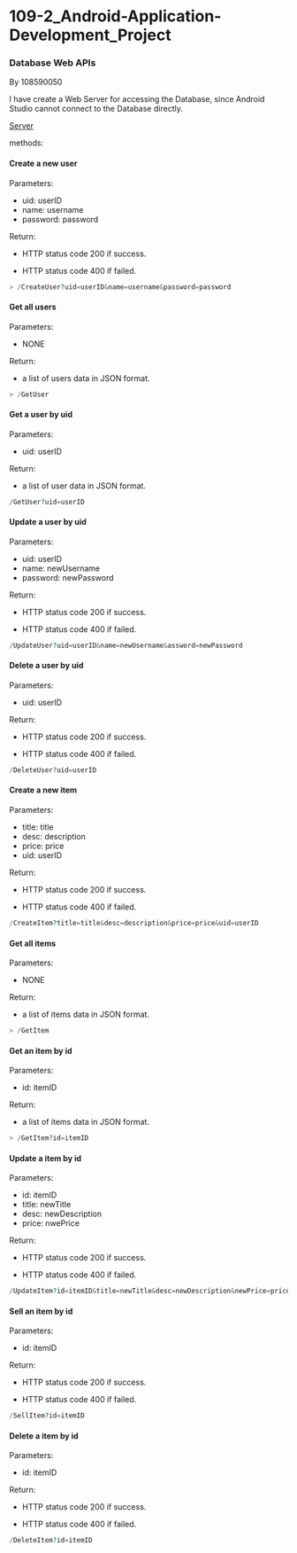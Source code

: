 # 109-2_Android-Application-Development_Project

### Database Web APIs
By 108590050  

I have create a Web Server for accessing the Database, since Android Studio cannot connect to the Database directly.

[Server](http://140.124.184.193:8080/androidfinal/)

methods:  

#### Create a new user
Parameters:
+ uid: userID  
+ name: username  
+ password: password  

Return:
+ HTTP status code 200 if success.  
- HTTP status code 400 if failed.
````php
> /CreateUser?uid=userID&name=username&password=password
````

#### Get all users
Parameters:
+ NONE

Return:
+ a list of users data in JSON format.
````php
> /GetUser
````

#### Get a user by uid
Parameters:
+ uid: userID

Return:
+ a list of user data in JSON format.
````php
/GetUser?uid=userID
````

#### Update a user by uid
Parameters:
+ uid: userID
+ name: newUsername
+ password: newPassword

Return:
+ HTTP status code 200 if success.
- HTTP status code 400 if failed.
````php
/UpdateUser?uid=userID&name=newUsername&assword=newPassword
````

#### Delete a user by uid
Parameters:
+ uid: userID

Return:
+ HTTP status code 200 if success.
- HTTP status code 400 if failed.
````php
/DeleteUser?uid=userID
````


#### Create a new item
Parameters:
+ title: title
+ desc: description  
+ price: price
+ uid: userID  

Return:
+ HTTP status code 200 if success.  
- HTTP status code 400 if failed.
````php
/CreateItem?title=title&desc=description&price=price&uid=userID
````

#### Get all items
Parameters:
+ NONE

Return:
+ a list of items data in JSON format.
````php
> /GetItem
````

#### Get an item by id
Parameters:
+ id: itemID

Return:
+ a list of items data in JSON format.
````php
> /GetItem?id=itemID
````

#### Update a item by id
Parameters:
+ id: itemID
+ title: newTitle
+ desc: newDescription  
+ price: nwePrice

Return:
+ HTTP status code 200 if success.
- HTTP status code 400 if failed.
````php
/UpdateItem?id=itemID&title=newTitle&desc=newDescription&newPrice=price
````

#### Sell an item by id
Parameters:
+ id: itemID

Return:
+ HTTP status code 200 if success.
- HTTP status code 400 if failed.

````php
/SellItem?id=itemID
````

#### Delete a item by id
Parameters:
+ id: itemID

Return:
+ HTTP status code 200 if success.
- HTTP status code 400 if failed.
````php
/DeleteItem?id=itemID
````
